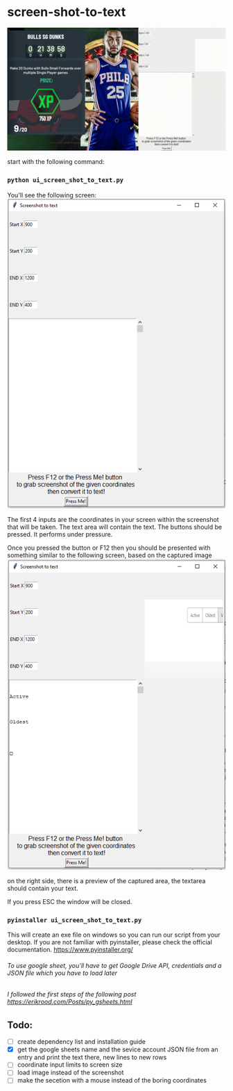 # screen-shot-to-text
![alt text](https://github.com/matzy39sch/screen-shot-to-text/blob/master/screenshots/working.gif?raw=true)

start with the following command:

###  `python ui_screen_shot_to_text.py`

You'll see the following screen:
<br />
![alt text](https://github.com/matzy39sch/screen-shot-to-text/blob/master/screenshots/start.PNG?raw=true)

The first 4 inputs are the coordinates in your screen within the screenshot that will be taken.
The text area will contain the text. 
The buttons should be pressed. It performs under pressure. 

Once you pressed the button or F12 then you should be presented with something similar to the following screen, based on the captured image<br />
![alt text](https://github.com/matzy39sch/screen-shot-to-text/blob/master/screenshots/running.PNG?raw=true)


on the right side, there is a preview of the captured area, the textarea should contain your text.

If you press ESC the window will be closed. 

### `pyinstaller ui_screen_shot_to_text.py`
This will create an exe file on windows so you can run our script from your desktop. 
If you are not familiar with pyinstaller, please check the official documentation. https://www.pyinstaller.org/


###### To use google sheet, you'll have to get Google Drive API, credentials and a JSON file which you have to load later
###### I followed the first steps of the following post https://erikrood.com/Posts/py_gsheets.html


## Todo:
- [ ] create dependency list and installation guide
- [X] get the google sheets name and the sevice account JSON file from an entry and print the text there, new lines to new rows
- [ ] coordinate input limits to screen size
- [ ] load image instead of the screenshot
- [ ] make the secetion with a mouse instead of the boring coordinates
